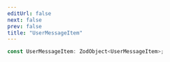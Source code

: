 ```yaml
---
editUrl: false
next: false
prev: false
title: "UserMessageItem"
---
```


```ts
const UserMessageItem: ZodObject<UserMessageItem>;
```

